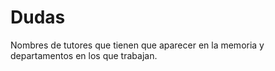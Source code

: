 # Dudas
Nombres de tutores que tienen que aparecer en la memoria y departamentos en los que trabajan.